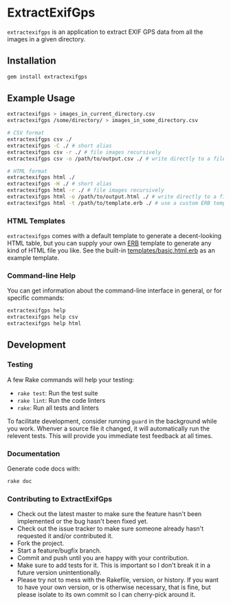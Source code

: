 # ExtractExifGps

`extractexifgps` is an application to extract EXIF GPS data from all the images
in a given directory.

## Installation

```sh
gem install extractexifgps
```

## Example Usage

```sh
extractexifgps > images_in_current_directory.csv
extractexifgps /some/directory/ > images_in_some_directory.csv

# CSV format
extractexifgps csv ./
extractexifgps -C ./ # short alias
extractexifgps csv -r ./ # file images recursively
extractexifgps csv -o /path/to/output.csv ./ # write directly to a file

# HTML format
extractexifgps html ./
extractexifgps -H ./ # short alias
extractexifgps html -r ./ # file images recursively
extractexifgps html -o /path/to/output.html ./ # write directly to a file
extractexifgps html -t /path/to/template.erb ./ # use a custom ERB template
```

### HTML Templates

`extractexifgps` comes with a default template to generate a decent-looking
HTML table, but you can supply your own
[ERB](https://ruby-doc.org/stdlib-2.5.1/libdoc/erb/rdoc/ERB.html) template to
generate any kind of HTML file you like. See the built-in
[templates/basic.html.erb](templates/basic.html.erb) as an example template.


### Command-line Help

You can get information about the command-line interface in general, or for
specific commands:

```sh
extractexifgps help
extractexifgps help csv
extractexifgps help html
```

## Development

### Testing

A few Rake commands will help your testing:

  - `rake test`: Run the test suite
  - `rake lint`: Run the code linters
  - `rake`: Run all tests and linters

To facilitate development, consider running `guard` in the background while you
work. Whenver a source file it changed, it will automatically run the relevent
tests. This will provide you immediate test feedback at all times.

### Documentation

Generate code docs with:

```sh
rake doc
```

### Contributing to ExtractExifGps

  * Check out the latest master to make sure the feature hasn't been
    implemented or the bug hasn't been fixed yet.
  * Check out the issue tracker to make sure someone already hasn't requested
    it and/or contributed it.
  * Fork the project.
  * Start a feature/bugfix branch.
  * Commit and push until you are happy with your contribution.
  * Make sure to add tests for it. This is important so I don't break it in a
    future version unintentionally.
  * Please try not to mess with the Rakefile, version, or history. If you want
    to have your own version, or is otherwise necessary, that is fine, but
    please isolate to its own commit so I can cherry-pick around it.
